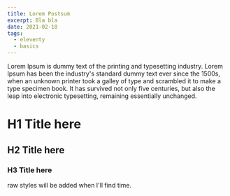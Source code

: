 ```yaml
---
title: Lorem Postsum
excerpt: Bla bla
date: 2021-02-18
tags:
  - eleventy
  - basics
---
```


Lorem Ipsum is dummy text of the printing and typesetting industry. Lorem Ipsum has been the industry's standard dummy text ever since the 1500s, when an unknown printer took a galley of type and scrambled it to make a type specimen book. It has survived not only five centuries, but also the leap into electronic typesetting, remaining essentially unchanged.

# H1 Title here

## H2 Title here

### H3 Title here

raw styles will be added when I'll find time.

